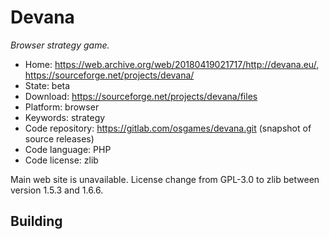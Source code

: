# Devana

_Browser strategy game._

- Home: https://web.archive.org/web/20180419021717/http://devana.eu/, https://sourceforge.net/projects/devana/
- State: beta
- Download: https://sourceforge.net/projects/devana/files
- Platform: browser
- Keywords: strategy
- Code repository: https://gitlab.com/osgames/devana.git (snapshot of source releases)
- Code language: PHP
- Code license: zlib

Main web site is unavailable. License change from GPL-3.0 to zlib between version 1.5.3 and 1.6.6.

## Building

